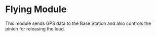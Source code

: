 # Flying Module

This module sends GPS data to the Base Station and also controls the pinion for releasing the load.
